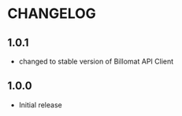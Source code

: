 # CHANGELOG

## 1.0.1

* changed to stable version of Billomat API Client

## 1.0.0

* Initial release